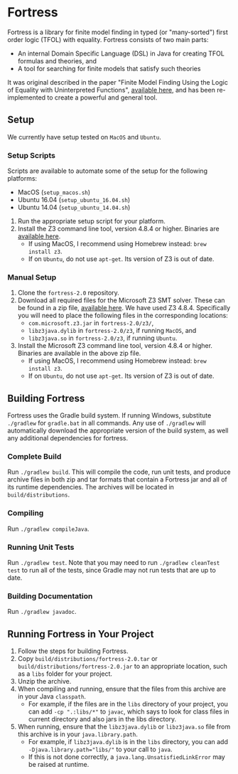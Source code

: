 # Fortress

Fortress is a library for finite model finding in typed (or "many-sorted") first order logic (TFOL) with equality.
Fortress consists of two main parts:
* An internal Domain Specific Language (DSL) in Java for creating TFOL formulas and theories, and
* A tool for searching for finite models that satisfy such theories

It was original described in the paper "Finite Model Finding Using the Logic of Equality with Uninterpreted Functions", [available here](https://cs.uwaterloo.ca/~nday/pdf/refereed/2016-VaDa-fm.pdf), and has been re-implemented to create a powerful and general tool.

## Setup
We currently have setup tested on `MacOS` and `Ubuntu`.

### Setup Scripts
Scripts are available to automate some of the setup for the following platforms:
* MacOS (`setup_macos.sh`)
* Ubuntu 16.04 (`setup_ubuntu_16.04.sh`)
* Ubuntu 14.04 (`setup_ubuntu_14.04.sh`)

1. Run the appropriate setup script for your platform.
2. Install the Z3 command line tool, version 4.8.4 or higher. Binaries are [available here](https://github.com/Z3Prover/z3/releases).
    * If using MacOS, I recommend using Homebrew instead: `brew install z3`.
    * If on `Ubuntu`, do not use `apt-get`. Its version of Z3 is out of date.

### Manual Setup
1. Clone the `fortress-2.0` repository.
2. Download all required files for the Microsoft Z3 SMT solver. These can be found in a zip file, [available here](https://github.com/Z3Prover/z3/releases).
    We have used Z3 4.8.4.
    Specifically you will need to place the following files in the corresponding locations:
    * `com.microsoft.z3.jar` in `fortress-2.0/z3/`,
    * `libz3java.dylib` in `fortress-2.0/z3`, if running `MacOS`, and
    * `libz3java.so` in `fortress-2.0/z3`, if running `Ubuntu`.
3. Install the Microsoft Z3 command line tool, version 4.8.4 or higher. Binaries are available in the above zip file.
    * If using MacOS, I recommend using Homebrew instead: `brew install z3`.
    * If on `Ubuntu`, do not use `apt-get`. Its version of Z3 is out of date.

## Building Fortress
Fortress uses the Gradle build system.
If running Windows, substitute `./gradlew` for `gradle.bat` in all commands.
Any use of `./gradlew` will automatically download the appropriate version of the build system, as well any additional dependencies for fortress.

### Complete Build
Run `./gradlew build`.
This will compile the code, run unit tests, and produce archive files in both zip and tar formats that contain a Fortress jar and all of its runtime dependencies.
The archives will be located in `build/distributions`.

### Compiling
Run `./gradlew compileJava`.

### Running Unit Tests
Run `./gradlew test`.
Note that you may need to run `./gradlew cleanTest test` to run all of the tests, since Gradle may not run tests that are up to date.

### Building Documentation
Run `./gradlew javadoc`.

## Running Fortress in Your Project
1. Follow the steps for building Fortress.
2. Copy `build/distributions/fortress-2.0.tar` or `build/distributions/fortress-2.0.jar` to an appropriate location, such as a `libs` folder for your project.
3. Unzip the archive.
4. When compiling and running, ensure that the files from this archive are in your Java `classpath`.
    * For example, if the files are in the `libs` directory of your project, you can add `-cp ".:libs/*"` to `javac`, which says to look for class files in current directory and also jars in the libs directory.
5. When running, ensure that the `libz3java.dylib` or `libz3java.so` file from this archive is in your `java.library.path`.
    * For example, if `libz3java.dylib` is in the `libs` directory, you can add `-Djava.library.path="libs/"` to your call to `java`.
    * If this is not done correctly, a `java.lang.UnsatisfiedLinkError` may be raised at runtime.
